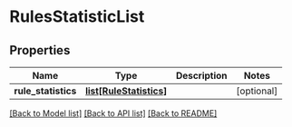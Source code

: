 # RulesStatisticList

## Properties
Name | Type | Description | Notes
------------ | ------------- | ------------- | -------------
**rule_statistics** | [**list[RuleStatistics]**](RuleStatistics.md) |  | [optional] 

[[Back to Model list]](../README.md#documentation-for-models) [[Back to API list]](../README.md#documentation-for-api-endpoints) [[Back to README]](../README.md)

